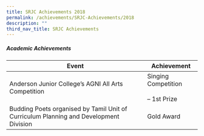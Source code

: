 ```yaml
---
title: SRJC Achievements 2018
permalink: /achievements/SRJC-Achievements/2018
description: ""
third_nav_title: SRJC Achievements
---
```

##### **Academic Achievements**

| **Event** | **Achievement** |
|---|---|
| Anderson Junior College’s AGNI All Arts Competition | Singing Competition<br><br>– 1st Prize |
| Budding Poets organised by Tamil Unit of Curriculum Planning and Development Division | Gold Award |